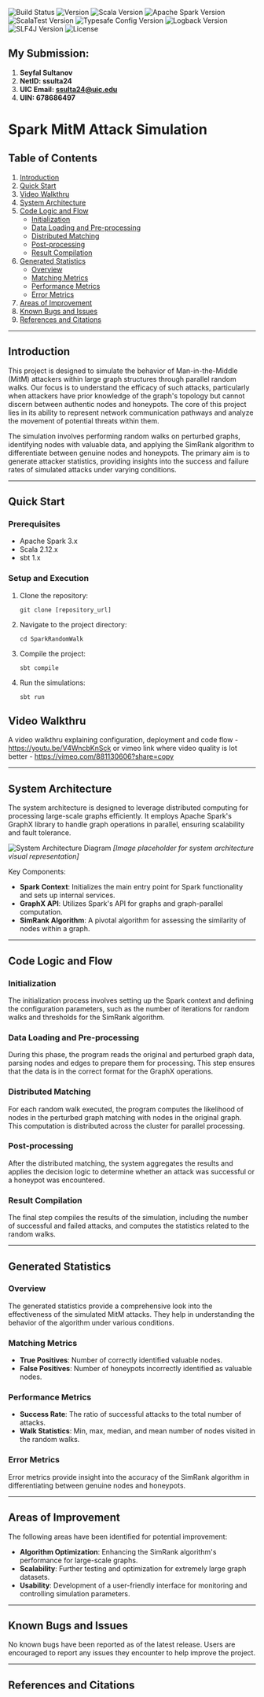 ![Build Status](https://img.shields.io/badge/build-passing-brightgreen)
![Version](https://img.shields.io/badge/version-1.1.0-blue)
![Scala Version](https://img.shields.io/badge/Scala-2.13.10-red)
![Apache Spark Version](https://img.shields.io/badge/Apache_Spark-3.5.0-blueviolet)
![ScalaTest Version](https://img.shields.io/badge/ScalaTest-3.2.x-orange)
![Typesafe Config Version](https://img.shields.io/badge/Typesafe_Config-1.4.1-brightgreen)
![Logback Version](https://img.shields.io/badge/Logback-1.2.3-yellow)
![SLF4J Version](https://img.shields.io/badge/SLF4J-1.7.30-lightgrey)
![License](https://img.shields.io/badge/license-Apache_2.0-green)

## My Submission: 
1. **Seyfal Sultanov**
2. **NetID: ssulta24**
3. **UIC Email: ssulta24@uic.edu**
4. **UIN: 678686497**

# Spark MitM Attack Simulation

## Table of Contents
1. [Introduction](#introduction)
2. [Quick Start](#quick-start)
3. [Video Walkthru](#video-walkthru)
4. [System Architecture](#system-architecture)
5. [Code Logic and Flow](#code-logic-and-flow)
   - [Initialization](#initialization)
   - [Data Loading and Pre-processing](#data-loading-and-pre-processing)
   - [Distributed Matching](#distributed-matching)
   - [Post-processing](#post-processing)
   - [Result Compilation](#result-compilation)
6. [Generated Statistics](#generated-statistics)
   - [Overview](#overview)
   - [Matching Metrics](#matching-metrics)
   - [Performance Metrics](#performance-metrics)
   - [Error Metrics](#error-metrics)
7. [Areas of Improvement](#areas-of-improvement)
8. [Known Bugs and Issues](#known-bugs-and-issues)
9. [References and Citations](#references-and-citations)

---

## Introduction

This project is designed to simulate the behavior of Man-in-the-Middle (MitM) attackers within large graph structures through parallel random walks. Our focus is to understand the efficacy of such attacks, particularly when attackers have prior knowledge of the graph's topology but cannot discern between authentic nodes and honeypots. The core of this project lies in its ability to represent network communication pathways and analyze the movement of potential threats within them.

The simulation involves performing random walks on perturbed graphs, identifying nodes with valuable data, and applying the SimRank algorithm to differentiate between genuine nodes and honeypots. The primary aim is to generate attacker statistics, providing insights into the success and failure rates of simulated attacks under varying conditions.

---

## Quick Start

### Prerequisites
- Apache Spark 3.x
- Scala 2.12.x
- sbt 1.x

### Setup and Execution
1. Clone the repository:
   ```shell
   git clone [repository_url]
   ```
2. Navigate to the project directory:
   ```shell
   cd SparkRandomWalk
   ```
3. Compile the project:
   ```shell
   sbt compile
   ```
4. Run the simulations:
   ```shell
   sbt run
   ```

## Video Walkthru

A video walkthru explaining configuration, deployment and code flow - https://youtu.be/V4WncbKnSck
or vimeo link where video quality is lot better - https://vimeo.com/881130606?share=copy

---

## System Architecture

The system architecture is designed to leverage distributed computing for processing large-scale graphs efficiently. It employs Apache Spark's GraphX library to handle graph operations in parallel, ensuring scalability and fault tolerance.

![System Architecture Diagram](#) _[Image placeholder for system architecture visual representation]_

Key Components:
- **Spark Context**: Initializes the main entry point for Spark functionality and sets up internal services.
- **GraphX API**: Utilizes Spark's API for graphs and graph-parallel computation.
- **SimRank Algorithm**: A pivotal algorithm for assessing the similarity of nodes within a graph.

---

## Code Logic and Flow

### Initialization
The initialization process involves setting up the Spark context and defining the configuration parameters, such as the number of iterations for random walks and thresholds for the SimRank algorithm.

### Data Loading and Pre-processing
During this phase, the program reads the original and perturbed graph data, parsing nodes and edges to prepare them for processing. This step ensures that the data is in the correct format for the GraphX operations.

### Distributed Matching
For each random walk executed, the program computes the likelihood of nodes in the perturbed graph matching with nodes in the original graph. This computation is distributed across the cluster for parallel processing.

### Post-processing
After the distributed matching, the system aggregates the results and applies the decision logic to determine whether an attack was successful or a honeypot was encountered.

### Result Compilation
The final step compiles the results of the simulation, including the number of successful and failed attacks, and computes the statistics related to the random walks.

---

## Generated Statistics

### Overview
The generated statistics provide a comprehensive look into the effectiveness of the simulated MitM attacks. They help in understanding the behavior of the algorithm under various conditions.

### Matching Metrics
- **True Positives**: Number of correctly identified valuable nodes.
- **False Positives**: Number of honeypots incorrectly identified as valuable nodes.

### Performance Metrics
- **Success Rate**: The ratio of successful attacks to the total number of attacks.
- **Walk Statistics**: Min, max, median, and mean number of nodes visited in the random walks.

### Error Metrics
Error metrics provide insight into the accuracy of the SimRank algorithm in differentiating between genuine nodes and honeypots.

---

## Areas of Improvement

The following areas have been identified for potential improvement:
- **Algorithm Optimization**: Enhancing the SimRank algorithm's performance for large-scale graphs.
- **Scalability**: Further testing and optimization for extremely large graph datasets.
- **Usability**: Development of a user-friendly interface for monitoring and controlling simulation parameters.

---

## Known Bugs and Issues

No known bugs have been reported as of the latest release. Users are encouraged to report any issues they encounter to help improve the project.

---

## References and Citations


